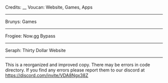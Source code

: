 Credits:
__
Voucan: Website, Games, Apps
____
Brunys: Games
____
Frogiee: Now.gg Bypass
____
Seraph: Thirty Dollar Website
_____________________________________________________________________________________________________________________________________________________________________________________
This is a reorganized and improved copy. There may be errors in code directory. If you find any errors please report them to our discord at https://discord.com/invite/VDA8Ngx38Z

